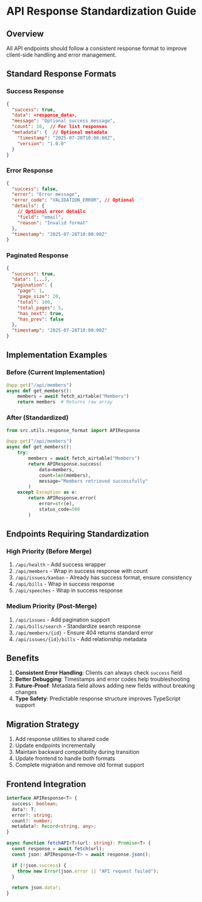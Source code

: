 # API Response Standardization Guide

## Overview

All API endpoints should follow a consistent response format to improve client-side handling and error management.

## Standard Response Formats

### Success Response

```json
{
  "success": true,
  "data": <response_data>,
  "message": "Optional success message",
  "count": 10,  // For list responses
  "metadata": {  // Optional metadata
    "timestamp": "2025-07-28T10:00:00Z",
    "version": "1.0.0"
  }
}
```

### Error Response

```json
{
  "success": false,
  "error": "Error message",
  "error_code": "VALIDATION_ERROR", // Optional
  "details": {
    // Optional error details
    "field": "email",
    "reason": "Invalid format"
  },
  "timestamp": "2025-07-28T10:00:00Z"
}
```

### Paginated Response

```json
{
  "success": true,
  "data": [...],
  "pagination": {
    "page": 1,
    "page_size": 20,
    "total": 100,
    "total_pages": 5,
    "has_next": true,
    "has_prev": false
  },
  "timestamp": "2025-07-28T10:00:00Z"
}
```

## Implementation Examples

### Before (Current Implementation)

```python
@app.get("/api/members")
async def get_members():
    members = await fetch_airtable("Members")
    return members  # Returns raw array
```

### After (Standardized)

```python
from src.utils.response_format import APIResponse

@app.get("/api/members")
async def get_members():
    try:
        members = await fetch_airtable("Members")
        return APIResponse.success(
            data=members,
            count=len(members),
            message="Members retrieved successfully"
        )
    except Exception as e:
        return APIResponse.error(
            error=str(e),
            status_code=500
        )
```

## Endpoints Requiring Standardization

### High Priority (Before Merge)

1. `/api/health` - Add success wrapper
2. `/api/members` - Wrap in success response with count
3. `/api/issues/kanban` - Already has success format, ensure consistency
4. `/api/bills` - Wrap in success response
5. `/api/speeches` - Wrap in success response

### Medium Priority (Post-Merge)

1. `/api/issues` - Add pagination support
2. `/api/bills/search` - Standardize search response
3. `/api/members/{id}` - Ensure 404 returns standard error
4. `/api/issues/{id}/bills` - Add relationship metadata

## Benefits

1. **Consistent Error Handling**: Clients can always check `success` field
2. **Better Debugging**: Timestamps and error codes help troubleshooting
3. **Future-Proof**: Metadata field allows adding new fields without breaking changes
4. **Type Safety**: Predictable response structure improves TypeScript support

## Migration Strategy

1. Add response utilities to shared code
2. Update endpoints incrementally
3. Maintain backward compatibility during transition
4. Update frontend to handle both formats
5. Complete migration and remove old format support

## Frontend Integration

```typescript
interface APIResponse<T> {
  success: boolean;
  data?: T;
  error?: string;
  count?: number;
  metadata?: Record<string, any>;
}

async function fetchAPI<T>(url: string): Promise<T> {
  const response = await fetch(url);
  const json: APIResponse<T> = await response.json();

  if (!json.success) {
    throw new Error(json.error || "API request failed");
  }

  return json.data!;
}
```
